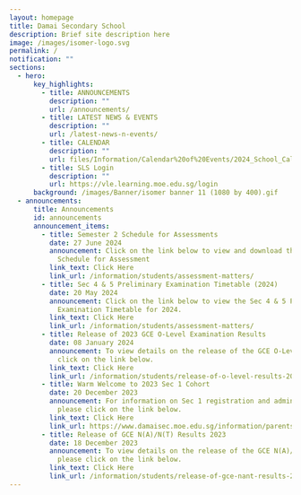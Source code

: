 ```yaml
---
layout: homepage
title: Damai Secondary School
description: Brief site description here
image: /images/isomer-logo.svg
permalink: /
notification: ""
sections:
  - hero:
      key_highlights:
        - title: ANNOUNCEMENTS
          description: ""
          url: /announcements/
        - title: LATEST NEWS & EVENTS
          description: ""
          url: /latest-news-n-events/
        - title: CALENDAR
          description: ""
          url: files/Information/Calendar%20of%20Events/2024_School_Calendar_Damai_Sec__updated_22_Dec_2023_.pdf
        - title: SLS Login
          description: ""
          url: https://vle.learning.moe.edu.sg/login
      background: /images/Banner/isomer banner 11 (1080 by 400).gif
  - announcements:
      title: Announcements
      id: announcements
      announcement_items:
        - title: Semester 2 Schedule for Assessments
          date: 27 June 2024
          announcement: Click on the link below to view and download the Semester 2
            Schedule for Assessment
          link_text: Click Here
          link_url: /information/students/assessment-matters/
        - title: Sec 4 & 5 Preliminary Examination Timetable (2024)
          date: 20 May 2024
          announcement: Click on the link below to view the Sec 4 & 5 Preliminary
            Examination Timetable for 2024.
          link_text: Click Here
          link_url: /information/students/assessment-matters/
        - title: Release of 2023 GCE O-Level Examination Results
          date: 08 January 2024
          announcement: To view details on the release of the GCE O-Level results, please
            click on the link below.
          link_text: Click Here
          link_url: /information/students/release-of-o-level-results-2023/
        - title: Warm Welcome to 2023 Sec 1 Cohort
          date: 20 December 2023
          announcement: For information on Sec 1 registration and administrative matters,
            please click on the link below.
          link_text: Click Here
          link_url: https://www.damaisec.moe.edu.sg/information/parents/information-for-2024-sec-1-cohort/
        - title: Release of GCE N(A)/N(T) Results 2023
          date: 18 December 2023
          announcement: To view details on the release of the GCE N(A)/N(T) results,
            please click on the link below.
          link_text: Click Here
          link_url: /information/students/release-of-gce-nant-results-2023/
---
```

